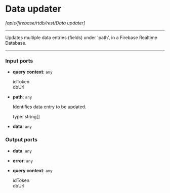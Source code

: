 # Data updater

_[apis/firebase/rtdb/rest/Data updater]_

---

Updates multiple data entries (fields) under 'path', in a Firebase Realtime Database.  

---

### Input ports

* __query context__: ` any `


    idToken  
    dbUrl  


* __path__: ` any `


    Identifies data entry to be updated.  
      
    type: string[]  


* __data__: ` any `

### Output ports

* __data__: ` any `


* __error__: ` any `


* __query context__: ` any `


    idToken  
    dbUrl  

